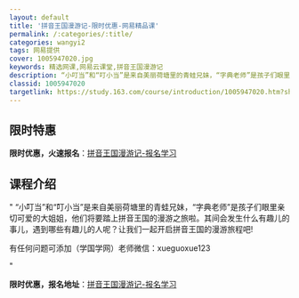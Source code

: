 ```yaml
---
layout: default
title: '拼音王国漫游记-限时优惠-网易精品课'
permalink: /:categories/:title/
categories: wangyi2
tags: 网易提供
cover: 1005947020.jpg
keywords: 精选网课,网易云课堂,拼音王国漫游记
description: “小叮当”和“叮小当”是来自美丽荷塘里的青蛙兄妹，“字典老师”是孩子们眼里亲切可爱的大姐姐，他们将要踏上拼音王国的漫游之
classid: 1005947020
targetlink: https://study.163.com/course/introduction/1005947020.htm?share=1&shareId=1025206652&utm_campaign=share&utm_medium=iphoneShare&utm_source=&utm_u=1025206652
---
```


## 限时特惠

**限时优惠，火速报名**：[拼音王国漫游记-报名学习](https://study.163.com/course/introduction/1005947020.htm?share=1&shareId=1025206652&utm_campaign=share&utm_medium=iphoneShare&utm_source=&utm_u=1025206652)

## 课程介绍

"   “小叮当”和“叮小当”是来自美丽荷塘里的青蛙兄妹，“字典老师”是孩子们眼里亲切可爱的大姐姐，他们将要踏上拼音王国的漫游之旅啦。其间会发生什么有趣儿的事儿，遇到哪些有趣儿的人呢？让我们一起开启拼音王国的漫游旅程吧!

有任何问题可添加（学国学网）老师微信：xueguoxue123









"

**限时优惠，报名地址**：[拼音王国漫游记-报名学习](https://study.163.com/course/introduction/1005947020.htm?share=1&shareId=1025206652&utm_campaign=share&utm_medium=iphoneShare&utm_source=&utm_u=1025206652)

